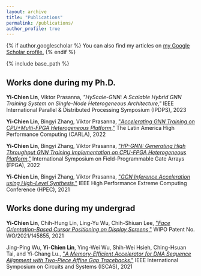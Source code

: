 ```yaml
---
layout: archive
title: "Publications"
permalink: /publications/
author_profile: true
---
```


{% if author.googlescholar %}
  You can also find my articles on <u><a href="{{author.googlescholar}}">my Google Scholar profile</a>.</u>
{% endif %}

{% include base_path %}

## Works done during my Ph.D.

**Yi-Chien Lin**, Viktor Prasanna, *"HyScale-GNN: A Scalable Hybrid GNN Training System on Single-Node Heterogeneous Architecture,"* IEEE International Parallel & Distributed Processing Symposium (IPDPS), 2023

**Yi-Chien Lin**, Bingyi Zhang, Viktor Prasanna, ["_Accelerating GNN Training on CPU+Multi-FPGA Heterogeneous Platform_,"](http://www.carla22.org/pages/schedule/programbyactivity.html#hpc-track) The Latin America High Performance Computing (CARLA), 2022

**Yi-Chien Lin**, Bingyi Zhang, Viktor Prasanna, ["_HP-GNN: Generating High Throughput GNN Training Implementation on CPU-FPGA Heterogeneous Platform_,"](https://dl.acm.org/doi/10.1145/3490422.3502359) International Symposium on Field-Programmable Gate Arrays (FPGA), 2022

**Yi-Chien Lin**, Bingyi Zhang, Viktor Prasanna, ["_GCN Inference Acceleration using High-Level Synthesis_,"](https://ieeexplore.ieee.org/document/9622801) IEEE High Performance Extreme Computing Conference (HPEC), 2021

## Works done during my undergrad

**Yi-Chien Lin**, Chih-Hung Lin, Ling-Yu Wu, Chih-Shiuan Lee, ["_Face Orientation-Based Cursor Positioning on Display Screens_,"](https://patentscope.wipo.int/search/en/detail.jsf?docId=WO2021145855) WIPO Patent No. WO/2021/145855, 2021

Jing-Ping Wu, **Yi-Chien Lin**, Ying-Wei Wu, Shih-Wei Hsieh, Ching-Hsuan Tai, and Yi-Chang Lu., ["_A Memory-Efficient Accelerator for DNA Sequence Alignment with Two-Piece Affine Gap Tracebacks_,"](https://ieeexplore.ieee.org/abstract/document/9401771/) IEEE International Symposium on Circuits and Systems (ISCAS), 2021
